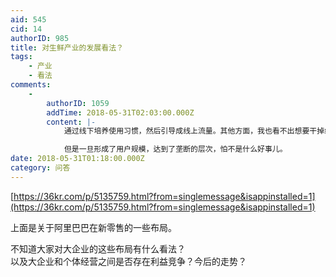 ```yaml
---
aid: 545
cid: 14
authorID: 985
title: 对生鲜产业的发展看法？
tags:
    - 产业
    - 看法
comments:
    -
        authorID: 1059
        addTime: 2018-05-31T02:03:00.000Z
        content: |-
            通过线下培养使用习惯，然后引导成线上流量。其他方面，我也看不出想要干掉线下店铺的意思。不过确实弯道超车，对很多线下店铺造成了很大的影响。

            但是一旦形成了用户规模，达到了垄断的层次，怕不是什么好事儿。
date: 2018-05-31T01:18:00.000Z
category: 问答
---
```


[https://36kr.com/p/5135759.html?from=singlemessage&isappinstalled=1](https://36kr.com/p/5135759.html?from=singlemessage&isappinstalled=1)

上面是关于阿里巴巴在新零售的一些布局。

不知道大家对大企业的这些布局有什么看法？  
以及大企业和个体经营之间是否存在利益竞争？今后的走势？
